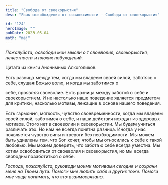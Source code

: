 ```yaml
---
title: "Свобода от своекорыстия"
desc: "Язык освобождения от созависимости - Свобода от своекорыстия"

id: "124"
heroImage: ""
pubDate: 2023-05-04
moth: "maj"
---
```


_Пожалуйста,_ _освободи_ _мои_ _мысли_ _о_ _т_ _своеволия,_ _своекорыстия,_
_нечестности_ _и_ _плохих_ _побуждений._

Цитата из книги Анонимных Алкоголиков.

Есть разница между тем, когда мы владеем своей силой, заботясь о себе, слушая
Божью волю, и когда мы заботимся о

себе, проявляя своеволие. Есть разница между заботой о себе и своекорыстием. И
не настолько наше поведение является предметом для критики, насколько мотивы,
лежащие в основе нашего поведения.

Есть гармония, мягкость, чувство своевременности, когда мы владеем своей
силой, заботимся о себе, и наши действия исходят из здоровых мотивов. Этого
нет в своеволии и своекорыстии. Мы будем учиться различать это. Но нам не
всегда понятна разница. Иногда у нас появляется чувство вины и тревоги без
необходимости. Мы можем быть удивлены тем, что Бог хочет, чтобы мы относились
к себе с такой любовью. Мы можем доверять, что забота о себе всегда уместна.
Мы хотим освободиться от своеволия и своекорыстия, но мы всегда свободны
позаботиться о себе.

_Господи,_ _пожалуйста,_ _руководи_ _моими_ _мотивами_ _сегодня_ _и_ _сохрани_
_меня_ _на_ _Твоем_ _пути._ _Помоги_ _мне_ _любить_ _себя_ _и_ _других_
_тоже._ _Помоги_ _мне_ _чаще_ _понимать,_ _что_ _это_ _взаимосвязано._
